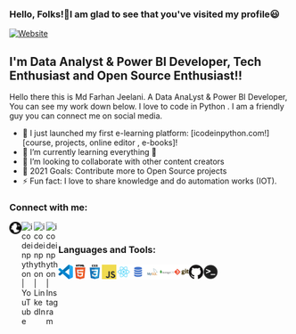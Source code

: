### Hello, Folks!👋I am glad to see that you've visited my profile😃


[![Website](https://img.shields.io/website?label=icodeinpython.com&style=for-the-badge&url=https%3A%2F%2Ficodeinpython.com)](http:/icodeinpython.com)

## I'm Data Analyst & Power BI Developer, Tech Enthusiast and Open Source Enthusiast!!
Hello there this is Md Farhan Jeelani. A Data AnaLyst & Power BI Developer, You can see my work down below. I love to code in Python . I am a friendly guy you can connect me on social media.
- 🔭 I just launched my first e-learning platform: [icodeinpython.com!][course, projects, online editor , e-books]!
- 🌱 I’m currently learning everything 🤣
- 👯 I’m looking to collaborate with other content creators
- 🥅 2021 Goals: Contribute more to Open Source projects
- ⚡ Fun fact: I love to share knowledge and do automation works (IOT).



### Connect with me:

[<img align="left" alt="icodeinpython.com" width="22px" src="https://raw.githubusercontent.com/iconic/open-iconic/master/svg/globe.svg" />][website]
[<img align="left" alt="icodeinpython | YouTube" width="22px" src="https://cdn.jsdelivr.net/npm/simple-icons@v3/icons/youtube.svg" />][youtube]

[<img align="left" alt="icodeinpython | LinkedIn" width="22px" src="https://cdn.jsdelivr.net/npm/simple-icons@v3/icons/linkedin.svg" />][linkedin]
[<img align="left" alt="icodeinpython | Instagram" width="22px" src="https://cdn.jsdelivr.net/npm/simple-icons@v3/icons/instagram.svg" />][instagram]

<br />

### Languages and Tools:
<img align="left" alt="Visual Studio Code" width="26px" src="https://raw.githubusercontent.com/github/explore/80688e429a7d4ef2fca1e82350fe8e3517d3494d/topics/visual-studio-code/visual-studio-code.png" />
<img align="left" alt="HTML5" width="26px" src="https://raw.githubusercontent.com/github/explore/80688e429a7d4ef2fca1e82350fe8e3517d3494d/topics/html/html.png" />
<img align="left" alt="CSS3" width="26px" src="https://raw.githubusercontent.com/github/explore/80688e429a7d4ef2fca1e82350fe8e3517d3494d/topics/css/css.png" />
<img align="left" alt="JavaScript" width="26px" src="https://raw.githubusercontent.com/github/explore/80688e429a7d4ef2fca1e82350fe8e3517d3494d/topics/javascript/javascript.png"/>
<img align="left" alt="React" width="26px" src="https://raw.githubusercontent.com/github/explore/80688e429a7d4ef2fca1e82350fe8e3517d3494d/topics/react/react.png" />
<img align="left" alt="SQL" width="26px" src="https://raw.githubusercontent.com/github/explore/80688e429a7d4ef2fca1e82350fe8e3517d3494d/topics/sql/sql.png" />
<img align="left" alt="MySQL" width="26px" src="https://raw.githubusercontent.com/github/explore/80688e429a7d4ef2fca1e82350fe8e3517d3494d/topics/mysql/mysql.png" />
<img align="left" alt="MongoDB" width="26px" src="https://raw.githubusercontent.com/github/explore/80688e429a7d4ef2fca1e82350fe8e3517d3494d/topics/mongodb/mongodb.png" />
<img align="left" alt="Git" width="26px" src="https://raw.githubusercontent.com/github/explore/80688e429a7d4ef2fca1e82350fe8e3517d3494d/topics/git/git.png" />
<img align="left" alt="GitHub" width="26px" src="https://raw.githubusercontent.com/github/explore/78df643247d429f6cc873026c0622819ad797942/topics/github/github.png" />
<img align="left" alt="Terminal" width="26px" src="https://raw.githubusercontent.com/github/explore/80688e429a7d4ef2fca1e82350fe8e3517d3494d/topics/terminal/terminal.png" />
<br />
<br />
</details>

[website]: http://icodeinpython.com/
[course]: http://icodeinpython.com/python-learning.html
[youtube]: https://youtu.be/MnQNbKqATco
[instagram]: https://www.instagram.com/_icodeinpython/
[linkedin]: https://www.linkedin.com/in/md-farhan-jeelani-257072131

